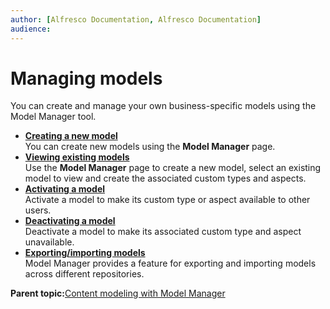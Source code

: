 ```yaml
---
author: [Alfresco Documentation, Alfresco Documentation]
audience: 
---
```


# Managing models

You can create and manage your own business-specific models using the Model Manager tool.

-   **[Creating a new model](../tasks/admintools-custom-model-create.md)**  
You can create new models using the **Model Manager** page.
-   **[Viewing existing models](../tasks/admintools-custom-model-view.md)**  
Use the **Model Manager** page to create a new model, select an existing model to view and create the associated custom types and aspects.
-   **[Activating a model](../tasks/admintools-custom-model-activate.md)**  
Activate a model to make its custom type or aspect available to other users.
-   **[Deactivating a model](../tasks/admintools-custom-model-deactivate.md)**  
Deactivate a model to make its associated custom type and aspect unavailable.
-   **[Exporting/importing models](../concepts/admintools-cmm-importexport.md)**  
Model Manager provides a feature for exporting and importing models across different repositories.

**Parent topic:**[Content modeling with Model Manager](../concepts/admintools-cmm-intro.md)

